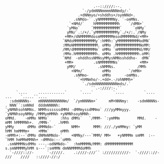                                             .--::////:--.
                                       `-/ydmNNNmmmmNNNmdy/-`
                                     .+dNNmyo/+shddhs+/oymNNd+.
                                   .sNMdo-` .yNMMMMMMNy. `-omMNs.
                                 `+NMd/`    hMMMMMMMMMMh    `/dMN+`
                                `yMNo`     `MMMMMMMMMMMM`     `oNMy`
                                yMN/`.:/+/.`yMMMMMMMMMMy`./+/:.`/NMy
                               +MM+/dNMMMMMdosmMMMMMMmsodMMMMMNd/+MM+
                              `NMdoMMMMMMMMMMy`:hMMh:`yMMMMMMMMMModMN`
                              :MMoNMMMMMMMMMMM. oMMo .MMMMMMMMMMMNoMM:
                              /MM/dMMMMMMMMMMm` oMMo `mMMMMMMMMMMd/MM/
                              :MMo.hMMMMMMMMMh. oMMo .hMMMMMMMMMh.oMM:
                              `NMd  -ohddhssNMNsyMMysNMNsshddho-  dMN`
                               +MM+         .sNMMMMMMNs`         +MM+
                                yMM/          .sNMMNs.          /MMh
                                  +NMm/`        oMMo        `/mMN+
                                   .sNMmo-      oMMo      -omMNs.
                                     `+hMNmho/-.+dd+.-/ohNMMh+`
                                       `./sdmNNNNNNNNNNmds/.`
                                           ``.-:////:-.``
         `....     ............`      `....`         `....         `....     ...    `.....``....
      :sdmNNNNs-   mNNNNNNNNNNNm/  `/ymNNNNm+`     mM+NNNmy:    -sdmNNNNs- . NNN``:smNNd  dddmNNNNh:
    `yNMNhsohNMNs. NMMhssssssdMMd -dMMmyssdMMmo` ///yyMMmyyy. `yNMNhsoyNMNy /MMMymMMNh +yNMNhsoyNMNh-
    oMMd.    -mMMo NMMo`     :hhs dMMs`   `/MMM- `:ymMMm        MMd.    -mMM hMMMMNh+.  /MMN-`   .hMMh
    yMMy      dMMo dMMNdo-`       NMM+      MMM: ///./ymMMmy: `yMM       hMM hmMMMm+    +MMm`     oMMh
    -mMMh+:--`dMMo dNMmNMNdo-`    +NMNy/---`MMM/ MM+   +yNMMMm smMM  :--`hMM hmMMmMMNh+ -dMMdo:--`oMMh
     .smNMMMNsdMMo ---.-odNMNdo-`  :hmMMMMN/MMM: dMMMMMMMMMMMM s.smNMMMMyhMM s---`:smMMN dmNNMMMMdoMMh
      `-////:://-      `-/////.    .:////-///`` :///////////-  `-////:://-  ///    ////   ::////-//:/
<!--
**gtsatsis/gtsatsis** is a ✨ _special_ ✨ repository because its `README.md` (this file) appears on your GitHub profile.

Here are some ideas to get you started:

- 🔭 I’m currently working on ...
- 🌱 I’m currently learning ...
- 👯 I’m looking to collaborate on ...
- 🤔 I’m looking for help with ...
- 💬 Ask me about ...
- 📫 How to reach me: ...
- 😄 Pronouns: ...
- ⚡ Fun fact: ...
-->
